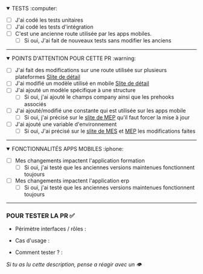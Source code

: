 <details open><summary> TESTS  :computer: </summary>

- [ ] J'ai codé les tests unitaires
- [ ] J'ai codé les tests d'intégration
- [ ] C'est une ancienne route utilisée par les apps mobiles.
  - [ ] Si oui, J'ai fait de nouveaux tests sans modifier les anciens
</details>

---

<details open><summary> POINTS D'ATTENTION POUR CETTE PR  :warning: </summary>

- [ ] J'ai fait des modifications sur une route utilisée sur plusieurs plateformes [Slite de détail](https://alenvi.slite.com/app/channels/K4ziWiq5eN/notes/n3bq2hr9Ia)
- [ ] J'ai modifié un modèle utilisé en mobile [Slite de détail](https://alenvi.slite.com/app/channels/K4ziWiq5eN/notes/rqTfwpUib)
- [ ] J'ai ajouté un modèle spécifique à une structure 
  - [ ] Si oui, j'ai ajouté le champs company ainsi que les prehooks associés
- [ ] J'ai ajouté/modifié une constante qui est utilisée sur les apps mobile
  - [ ] Si oui, j'ai précisé sur le [slite de MEP](https://alenvi.slite.com/app/channels/K4ziWiq5eN/notes/VSKy3bsY9C) qu'il faut forcer la mise à jour
- [ ] J'ai ajouté une variable d'environnement
  - [ ] Si oui, J'ai précisé sur le [slite de MES](https://alenvi.slite.com/app/channels/K4ziWiq5eN/notes/mE8PaaeZN7) et [MEP](https://alenvi.slite.com/app/channels/K4ziWiq5eN/notes/VSKy3bsY9C) les modifications faites

</details>

---

<details open><summary> FONCTIONNALITÉS APPS MOBILES  :iphone: </summary>

- [ ] Mes changements impactent l'application formation
  - [ ] Si oui, j'ai testé que les anciennes versions maintenues fonctionnent toujours
- [ ] Mes changements impactent l'application erp
  - [ ] Si oui, j'ai testé que les anciennes versions maintenues fonctionnent toujours

</details>

---

### POUR TESTER LA PR  :white_check_mark:
- Périmètre interfaces / rôles :

- Cas d'usage :

- Comment tester ? :

_Si tu as lu cette description, pense a réagir avec un :eye:_
